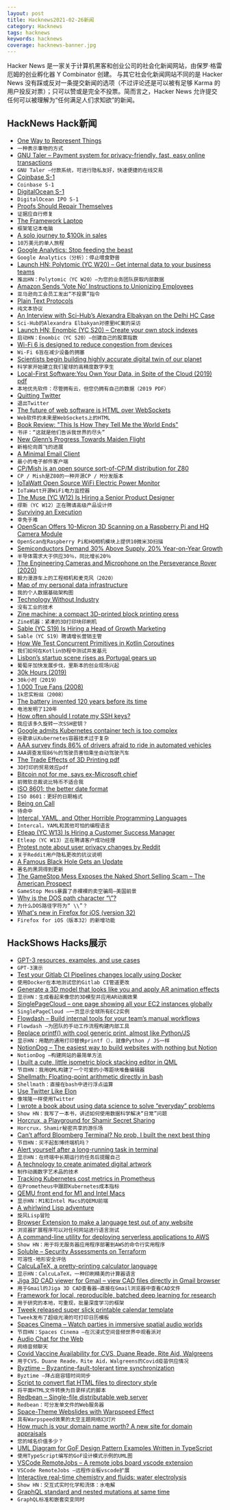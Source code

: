 ```yaml
---
layout: post
title: Hacknews2021-02-26新闻
category: Hacknews
tags: hacknews
keywords: hacknews
coverage: hacknews-banner.jpg
---
```


Hacker News 是一家关于计算机黑客和创业公司的社会化新闻网站，由保罗·格雷厄姆的创业孵化器 Y Combinator 创建。
与其它社会化新闻网站不同的是 Hacker News 没有踩或反对一条提交新闻的选项（不过评论还是可以被有足够 Karma 的用户投反对票）；只可以赞或是完全不投票。简而言之，Hacker News 允许提交任何可以被理解为“任何满足人们求知欲”的新闻。

## HackNews Hack新闻


- [One Way to Represent Things](https://macwright.com/2021/02/23/one-way-to-represent-things.html)
- `一种表示事物的方式`
- [GNU Taler – Payment system for privacy-friendly, fast, easy online transactions](https://taler.net/en/)
- `GNU Taler –付款系统，可进行隐私友好，快速便捷的在线交易`
- [Coinbase S-1](https://www.sec.gov/Archives/edgar/data/1679788/000162828021003168/coinbaseglobalincs-1.htm)
- `Coinbase S-1`
- [DigitalOcean S-1](https://www.sec.gov/Archives/edgar/data/1582961/000119312521055798/d898181ds1.htm)
- `DigitalOcean IPO S-1`
- [Proofs Should Repair Themselves](https://galois.com/blog/2020/12/proofs-should-repair-themselves/)
- `证据应自行修复`
- [The Framework Laptop](https://frame.work/blog/introducing-the-framework-laptop)
- `框架笔记本电脑`
- [A solo journey to $100k in sales](https://draculatheme.com/pro/journey)
- `10万美元的单人旅程`
- [Google Analytics: Stop feeding the beast](https://casparwre.de/blog/stop-using-google-analytics/)
- `Google Analytics（分析）：停止喂食野兽`
- [Launch HN: Polytomic (YC W20) – Get internal data to your business teams](item?id=26264257)
- `推出HN：Polytomic（YC W20）–为您的业务团队获取内部数据`
- [Amazon Sends ‘Vote No’ Instructions to Unionizing Employees](https://www.vice.com/en/article/3anw9k/amazon-sends-vote-no-instructions-to-unionizing-employees-tells-them-to-use-new-mailbox)
- `亚马逊向工会员工发出“不投票”指令`
- [Plain Text Protocols](https://blainsmith.com/articles/plain-text-protocols/)
- `纯文本协议`
- [An Interview with Sci-Hub’s Alexandra Elbakyan on the Delhi HC Case](https://science.thewire.in/the-sciences/interview-alexandra-elbakyan-sci-hub-elsevier-academic-publishing-open-access/)
- `Sci-Hub的Alexandra Elbakyan对德里HC案的采访`
- [Launch HN: Enombic (YC S20) – Create your own stock indexes](item?id=26265872)
- `启动HN：Enombic（YC S20）–创建自己的股票指数`
- [Wi-Fi 6 is designed to reduce congestion from devices](https://www.nytimes.com/2021/02/24/technology/personaltech/new-generation-wi-fi-home-network.html)
- `Wi-Fi 6旨在减少设备的拥塞`
- [Scientists begin building highly accurate digital twin of our planet](https://ethz.ch/en/news-and-events/eth-news/news/2021/02/a-highly-accurate-digital-twin-of-our-planet.html)
- `科学家开始建立我们星球的高精度数字孪生`
- [Local-First Software:You Own Your Data, in Spite of the Cloud (2019) pdf](https://martin.kleppmann.com/papers/local-first.pdf)
- `本地优先软件：尽管拥有云，但您仍拥有自己的数据（2019 PDF）`
- [Quitting Twitter](https://blog.nindalf.com/posts/quitting-twitter/)
- `退出Twitter`
- [The future of web software is HTML over WebSockets](https://alistapart.com/article/the-future-of-web-software-is-html-over-websockets/)
- `Web软件的未来是WebSockets上的HTML`
- [Book Review: "This Is How They Tell Me the World Ends"](http://addxorrol.blogspot.com/2021/02/book-review-this-is-how-they-tell-me.html)
- `书评：“这就是他们告诉我世界的尽头”`
- [New Glenn’s Progress Towards Maiden Flight](https://www.blueorigin.com/news/new-glenns-progress-towards-maiden-flight)
- `新格伦向首飞的进展`
- [A Minimal Email Client](https://manuelmoreale.com/emails)
- `最小的电子邮件客户端`
- [CP/Mish is an open source sort-of-CP/M distribution for Z80](http://cowlark.com/cpmish/index.html)
- `CP / Mish是Z80的一种开源CP / M分发版本`
- [IoTaWatt Open Source WiFi Electric Power Monitor](https://www.iotawatt.com/)
- `IoTaWatt开源WiFi电力监控器`
- [The Muse (YC W12) Is Hiring a Senior Product Designer](https://jobs.lever.co/themuse/520f8e30-b219-482d-96dd-dd62ee5b8c2c?lever-origin=applied&lever-source%5B%5D=YC)
- `缪斯（YC W12）正在聘请高级产品设计师`
- [Surviving an Execution](https://legalhistorymiscellany.com/2021/02/05/surviving-an-execution-in-medieval-england-and-modern-ohio-miracle-or-incompetence/)
- `幸免于难`
- [OpenScan Offers 10-Micron 3D Scanning on a Raspberry Pi and HQ Camera Module](https://www.hackster.io/news/thomas-megel-s-openscan-offers-10-micron-3d-scanning-on-a-raspberry-pi-and-hq-camera-module-308a2540c5b8)
- `OpenScan在Raspberry Pi和HQ相机模块上提供10微米3D扫描`
- [Semiconductors Demand 30% Above Supply, 20% Year-on-Year Growth](https://www.anandtech.com/show/16511/leading-foundries-enjoy-massive-revenue-growth-as-capacities-get-fully-loaded)
- `半导体需求大于供应30％，同比增长20％`
- [The Engineering Cameras and Microphone on the Perseverance Rover (2020)](https://link.springer.com/article/10.1007/s11214-020-00765-9)
- `毅力漫游车上的工程相机和麦克风（2020）`
- [Map of my personal data infrastructure](https://beepb00p.xyz/myinfra.html)
- `我的个人数据基础架构图`
- [Technology Without Industry](https://geohot.github.io/blog/jekyll/update/2021/01/18/technology-without-industry.html)
- `没有工业的技术`
- [Zine machine: a compact 3D-printed block printing press](https://hibred.pmvabf.org/zine-machine)
- `Zine机器：紧凑的3D打印块印刷机`
- [Sable (YC S19) Is Hiring a Head of Growth Marketing](https://www.workatastartup.com/jobs/42331)
- `Sable（YC S19）聘请增长营销主管`
- [How We Test Concurrent Primitives in Kotlin Coroutines](https://blog.jetbrains.com/kotlin/2021/02/how-we-test-concurrent-primitives-in-kotlin-coroutines/)
- `我们如何在Kotlin协程中测试并发基元`
- [Lisbon’s startup scene rises as Portugal gears up](https://techcrunch.com/2021/01/07/lisbons-startup-scene-rises-as-portugal-gears-up-to-be-a-european-tech-tiger/)
- `葡萄牙加快发展步伐，里斯本的创业现场兴起`
- [30k Hours (2019)](https://github.com/breck7/30000hours)
- `30k小时（2019）`
- [1,000 True Fans (2008)](https://kk.org/thetechnium/1000-true-fans/)
- `1k忠实粉丝（2008）`
- [The battery invented 120 years before its time](https://www.bbc.com/future/article/20210223-the-battery-invented-120-years-too-soon#:~:text=Future%20Planet&text=At%20the%20turn%20of%20the,is%20coming%20into%20its%20own.&text=Edison%20claimed%20the%20nickel%2Diron,fast%20as%20lead%2Dacid%20batteries.)
- `电池发明了120年`
- [How often should I rotate my SSH keys?](https://tailscale.com/blog/rotate-ssh-keys/)
- `我应该多久旋转一次SSH密钥？`
- [Google admits Kubernetes container tech is too complex](https://www.theregister.com/2021/02/25/google_kubernetes_autopilot/)
- `谷歌承认Kubernetes容器技术过于复杂`
- [AAA survey finds 86% of drivers afraid to ride in automated vehicles](https://www.8newsnow.com/news/local-news/aaa-survey-finds-86-of-drivers-afraid-to-ride-in-automated-vehicles/)
- `AAA调查发现86％的驾驶员害怕乘坐自动驾驶汽车`
- [The Trade Effects of 3D Printing pdf](http://documents1.worldbank.org/curated/en/152701569432061451/pdf/Is-3D-Printing-a-Threat-to-Global-Trade-The-Trade-Effects-You-Didnt-Hear-About.pdf)
- `3D打印的贸易效应pdf`
- [Bitcoin not for me, says ex-Microsoft chief](https://www.bbc.com/news/technology-56195869)
- `前微软总裁说比特币不适合我`
- [ISO 8601: the better date format](https://kirby.kevinson.org/blog/iso-8601-the-better-date-format/)
- `ISO 8601：更好的日期格式`
- [Being on Call](https://tyler.kim/being-on-call)
- `待命中`
- [Intercal, YAML, and Other Horrible Programming Languages](https://blog.earthly.dev/intercal-yaml-and-other-horrible-programming-languages/)
- `Intercal，YAML和其他可怕的编程语言`
- [Etleap (YC W13) Is Hiring a Customer Success Manager](item?id=26272048)
- `Etleap（YC W13）正在聘请客户成功经理`
- [Protest note about user privacy changes by Reddit](https://www.reddit.com/r/europe/comments/ls7ft8/protest_note_about_user_privacy_changes_by_reddit/)
- `关于Reddit用户隐私更改的抗议说明`
- [A Famous Black Hole Gets an Update](https://www.nytimes.com/2021/02/18/science/cygnus-black-hole-astronomy.html)
- `著名的黑洞得到更新`
- [The GameStop Mess Exposes the Naked Short Selling Scam – The American Prospect](https://prospect.org/power/gamestop-mess-exposes-the-naked-short-selling-scam/)
- `GameStop Mess暴露了赤裸裸的卖空骗局–美国前景`
- [Why is the DOS path character “\”?](https://web.archive.org/web/20100612035120/http://blogs.msdn.com/b/larryosterman/archive/2005/06/24/432386.aspx)
- `为什么DOS路径字符为“ \\”？`
- [What's new in Firefox for iOS (version 32)](https://support.mozilla.org/en-US/kb/whats-new-firefox-ios-version-32)
- `Firefox for iOS（版本32）的新增功能`


## HackShows Hacks展示

- [ GPT-3 resources, examples, and use cases](https://gpt3demo.com/)
- `GPT-3演示`
- [ Test your Gitlab CI Pipelines changes locally using Docker](https://github.com/mdubourg001/glci)
- `使用Docker在本地测试您的Gitlab CI管道更改`
- [ Generate a 3D model that looks like you and apply AR animation effects](https://www.youtube.com/watch?v=dCEGx-thXD4)
- `显示HN：生成看起来像您的3D模型并应用AR动画效果`
- [ SinglePageCloud – one page showing all your EC2 instances globally](https://www.singlepagecloud.com)
- `SinglePageCloud –一页显示全球所有EC2实例`
- [ Flowdash – Build internal tools for your team’s manual workflows](https://flowdash.com/)
- `Flowdash –为团队的手动工作流程构建内部工具`
- [ Replace printf() with cool generic print, almost like Python/JS](https://github.com/exebook/generic-print)
- `显示HN：用酷的通用打印替换printf（），就像Python / JS一样`
- [ NotionDog – The easiest way to build websites with nothing but Notion](https://notion.dog)
- `NotionDog –构建网站的最简单方法`
- [ I built a cute, little isometric block stacking editor in QML](https://www.kdab.com/3d-block-building-game/)
- `节目HN：我用QML构建了一个可爱的小等距块堆叠编辑器`
- [ Shellmath: Floating-point arithmetic directly in bash](https://github.com/clarity20/shellmath)
- `Shellmath：直接在bash中进行浮点运算`
- [ Use Twitter Like Elon](https://mailbrew.com/blog/use-twitter-like-elon/)
- `像埃隆一样使用Twitter`
- [ I wrote a book about using data science to solve “everyday” problems](https://andrewnc.github.io/blog/everyday_data_science.html)
- `Show HN：我写了一本书，讲述如何使用数据科学解决“日常”问题`
- [ Horcrux, a Playground for Shamir Secret Sharing](https://francoisbest.com/horcrux)
- `Horcrux，Shamir秘密共享的游乐场`
- [ Can’t afford Bloomberg Terminal? No prob, I built the next best thing](https://github.com/DidierRLopes/GamestonkTerminal)
- `节目HN：买不起彭博终端机吗？`
- [ Alert yourself after a long-running task in terminal](https://gist.github.com/petethepig/2d29e8b7e2ebc808bfe760b632608966)
- `显示HN：在终端中长期运行的任务后提醒自己`
- [ A technology to create animated digital artwork](https://gif.com.ai)
- `制作动画数字艺术品的技术`
- [ Tracking Kubernetes cost metrics in Prometheus](https://github.com/kubecost/cost-model/blob/develop/kubecost-exporter.md)
- `在Prometheus中跟踪Kubernetes成本指标`
- [ QEMU front end for M1 and Intel Macs](https://mac.getutm.app/)
- `显示HN：M1和Intel Macs的QEMU前端`
- [ A whirlwind Lisp adventure](https://github.com/codr7/whirlisp)
- `旋风Lisp冒险`
- [ Browser Extension to make a language test out of any website](item?id=26260946)
- `浏览器扩展程序可以对任何网站进行语言测试`
- [ A command-line utility for deploying serverless applications to AWS](https://github.com/JakePartusch/serverlessui)
- `Show HN：用于将无服务器应用程序部署到AWS的命令行实用程序`
- [ Soluble – Security Assessments on Terraform](https://docs.soluble.cloud/getting-started/)
- `可溶性-地形安全评估`
- [ CalcuLaTeX, a pretty-printing calculator language](https://mkhan45.github.io/CalcuLaTeX-Web/)
- `显示HN：CalcuLaTeX，一种印刷精美的计算器语言`
- [ Jiga 3D CAD viewer for Gmail – view CAD files directly in Gmail browser](https://chrome.google.com/webstore/detail/jiga-3d-cad-viewer-for-gm/ofhofniklkhiihhfmmckfgbekmfjaicn?hl=en&authuser=1)
- `用于Gmail的Jiga 3D CAD查看器–直接在Gmail浏览器中查看CAD文件`
- [ Framework for local, reproducible, batched deep learning for research](https://github.com/aiqc/aiqc)
- `用于研究的本地，可重现，批量深度学习的框架`
- [ Tweek released super slick printable calendar template](https://tweek.so/calendar/printable)
- `Tweek发布了超级光滑的可打印日历模板`
- [ Spaces Cinema – Watch parties in immersive spatial audio worlds](https://www.movement.fm/cinema)
- `节目HN：Spaces Cinema –在沉浸式空间音频世界中观看派对`
- [ Audio Chat for the Web](https://github.com/QVDev/distributed-talker)
- `网络音频聊天`
- [ Covid Vaccine Availability for CVS, Duane Reade, Rite Aid, Walgreens](https://getmyvaccine.org/zips/90011)
- `用于CVS，Duane Reade，Rite Aid，Walgreens的Covid疫苗供应情况`
- [ Byztime – Byzantine-fault-tolerant time synchronization](https://github.com/akamai-contrib/byztimed)
- `Byztime –拜占庭容错时间同步`
- [ Script to convert flat HTML files to directory style](https://gist.github.com/rlingineni/c24862e79b63225f09b67cfe740dc003)
- `将平面HTML文件转换为目录样式的脚本`
- [ Redbean – Single-file distributable web server](https://justine.lol/redbean/index.html)
- `Redbean：可分发单文件的Web服务器`
- [ Space-Theme Webslides with Warpspeed Effect](https://tea-n-tech.github.io/Webslides-Warp-Template/#slide=1)
- `具有Warpspeed效果的太空主题网络幻灯片`
- [ How much is your domain name worth? A new site for domain appraisals](https://peerideas.com)
- `您的域名价值多少？`
- [ UML Diagram for GoF Design Pattern Examples Written in TypeScript](https://github.com/takaakit/uml-diagram-for-typescript-design-pattern-examples)
- `使用TypeScript编写的GoF设计模式示例的UML图`
- [ VSCode RemoteJobs – A remote jobs board vscode extension](https://marketplace.visualstudio.com/items?itemName=contemporaryape.remotejobs)
- `VSCode RemoteJobs –远程作业板vscode扩展`
- [ Interactive real-time chemistry and fluids: water electrolysis](https://cselab.github.io/aphros/wasm/electrochem.html)
- `Show HN：交互式实时化学和流体：水电解`
- [ GraphQL standard and nested mutations at same time](https://graphql-api.com/blog/released-graphql-api-v07-with-mutations-and-nested-mutations/)
- `GraphQL标准和嵌套突变同时`

